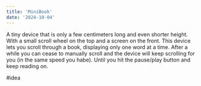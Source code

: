 ```yaml
---
title: 'MiniBook'
date: '2024-10-04'
---
```

A tiny device that is only a few centimeters long and even shorter height. With a small scroll wheel on the top and a screen on the front. This device lets you scroll through a book, displaying only one word at a time. After a while you can cease to manually scroll and the device will keep scrolling for you (in the same speed you habe). Until you hit the pause/play button and keep reading on.

#idea
